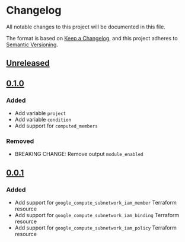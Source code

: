 # Changelog

All notable changes to this project will be documented in this file.

The format is based on [Keep a Changelog](https://keepachangelog.com/en/1.0.0/),
and this project adheres to [Semantic Versioning](https://semver.org/spec/v2.0.0.html).

## [Unreleased]

## [0.1.0]

### Added

- Add variable `project`
- Add variable `condition`
- Add support for `computed_members`

### Removed

- BREAKING CHANGE: Remove output `module_enabled`

## [0.0.1]

### Added

- Add support for `google_compute_subnetwork_iam_member` Terraform resource
- Add support for `google_compute_subnetwork_iam_binding` Terraform resource
- Add support for `google_compute_subnetwork_iam_policy` Terraform resource

[unreleased]: https://github.com/mineiros-io/terraform-google-subnetwork-iam/compare/v0.1.0...HEAD
[0.1.0]: https://github.com/mineiros-io/terraform-google-subnetwork-iam/compare/v0.0.1...v0.1.0
[0.0.1]: https://github.com/mineiros-io/terraform-google-subnetwork-iam/releases/tag/v0.0.1
